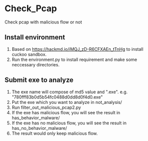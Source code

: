 # Check_Pcap
Check pcap with malicious flow or not

## Install environment
1. Based on https://hackmd.io/iMQJ_zD-R6CFXAEn_tTnHg to install cuckoo sandbox.
2. Run the environment.py to install requirement and make some neccessary directories.

## Submit exe to analyze
1. The exe name will compose of md5 value and ".exe". e.g. "780fff83b0d5b54fc0488d0dd8d0f4d0.exe"
2. Put the exe which you want to analyze in not_analysis/
3. Run filter_out_malicious_pcap2.py
4. If the exe has malicious flow, you will see the result in has_behavior_malware/
5. If the exe has no malicious flow, you will see the result in has_no_behavior_malware/
6. The result would only keep malicious flow.

